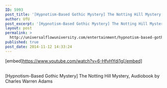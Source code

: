```yaml
---
ID: 5993
post_title: '[Hypnotism-Based Gothic Mystery] The Notting Hill Mystery,  by Charles Warren Adams'
author: UfU
post_excerpt: '[Hypnotism-Based Gothic Mystery] The Notting Hill Mystery, Audiobook by Charles Warren Adams'
layout: post
permalink: >
  http://universalflowuniversity.com/entertainment/hypnotism-based-gothic-mystery-the-notting-hill-mystery-by-charles-warren-adams/
published: true
post_date: 2014-11-12 14:33:24
---
```

[embed]https://www.youtube.com/watch?v=6-HfvHYdj1g[/embed]</br></br>
<p>[Hypnotism-Based Gothic Mystery] The Notting Hill Mystery, Audiobook by Charles Warren Adams</p>